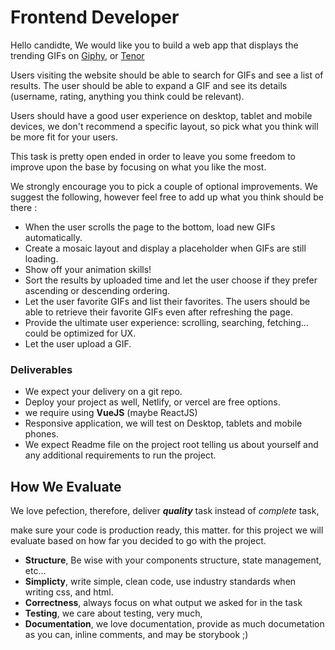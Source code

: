 # Frontend Developer

Hello candidte, 
We would like you to build a web app that displays the trending GIFs on [Giphy](https://giphy.com/), or [Tenor](https://tenor.com/gifapi/documentation#quickstart)

Users visiting the website should be able to search for GIFs and see a list of results. The user should be able to expand a GIF and see its details (username, rating, anything you think could be relevant).

Users should have a good user experience on desktop, tablet and mobile devices, we don't recommend a specific layout, so pick what you think will be more fit for your users.

This task is pretty open ended in order to leave you some freedom to improve upon the base by focusing on what you like the most.

We strongly encourage you to pick a couple of optional improvements. We suggest the following, however feel free to add up what you think should be there :

- When the user scrolls the page to the bottom, load new GIFs automatically.
- Create a mosaic layout and display a placeholder when GIFs are still loading.
- Show off your animation skills!
- Sort the results by uploaded time and let the user choose if they prefer ascending or descending ordering.
- Let the user favorite GIFs and list their favorites. The users should be able to retrieve their favorite GIFs even after refreshing the page.
- Provide the ultimate user experience: scrolling, searching, fetching… could be optimized for UX.
- Let the user upload a GIF.

### Deliverables
- We expect your delivery on a git repo.
- Deploy your project as well, Netlify, or vercel are free options.
- we require using **VueJS** (maybe ReactJS)
- Responsive application, we will test on Desktop, tablets and mobile phones.
- We expect Readme file on the project root telling us about yourself and any additional requirements to run the project.


## How We Evaluate

We love pefection, therefore, deliver **_quality_** task instead of _complete_ task, 

make sure your code is production ready, this matter. for this project we will evaluate based on how far you decided to go with the project.

- **Structure**, Be wise with your components structure, state management, etc…
- **Simplicty**, write simple, clean code, use industry standards when writing css, and html.
- **Correctness**, always focus on what output we asked for in the task
- **Testing**, we care about testing, very much, 
- **Documentation**, we love documentation, provide as much documetation as you can, inline comments, and may be storybook ;)